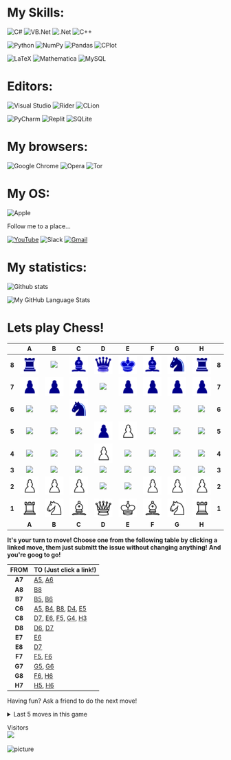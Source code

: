 # My Skills:

![C#](https://img.shields.io/badge/c%23-%23239120.svg?style=for-the-badge&logo=c-sharp&logoColor=white&color=890ab8&labelColor=purple)
![VB.Net](https://img.shields.io/badge/VISUALBASIC.NET-5C2D91?style=for-the-badge&logo=.net&logoColor=white&color=890ab8&labelColor=purple)
![.Net](https://img.shields.io/badge/.NET-5C2D91?style=for-the-badge&logo=.net&logoColor=white&color=890ab8&labelColor=purple)
![C++](https://img.shields.io/badge/c++-%2300599C.svg?style=for-the-badge&logo=c%2B%2B&logoColor=white&color=890ab8&labelColor=purple)

![Python](https://img.shields.io/badge/python-3670A0?style=for-the-badge&logo=python&logoColor=white&color=f2870d&labelColor=f55210)
![NumPy](https://img.shields.io/badge/numpy-%23013243.svg?style=for-the-badge&logo=numpy&logoColor=white&color=f2870d&labelColor=f55210)
![Pandas](https://img.shields.io/badge/pandas-%23150458.svg?style=for-the-badge&logo=pandas&logoColor=white&color=f2870d&labelColor=f55210)
![CPlot](https://img.shields.io/badge/CPlot-%233F4F75.svg?style=for-the-badge&logo=plotly&logoColor=white&color=f2870d&labelColor=f55210)

![LaTeX](https://img.shields.io/badge/latex-%23008080.svg?style=for-the-badge&logo=latex&logoColor=white&color=0ab076&labelColor=127c57)
![Mathematica](https://img.shields.io/badge/Mathematica-%23008080.svg?style=for-the-badge&logo=scipy&logoColor=white&color=0ab076&labelColor=127c57)
![MySQL](https://img.shields.io/badge/mysql-%2300f.svg?style=for-the-badge&logo=mysql&logoColor=white&color=0ab076&labelColor=127c57)

# Editors:

![Visual Studio](https://img.shields.io/badge/Visual%20Studio-5C2D91.svg?style=for-the-badge&logo=visual-studio&logoColor=white&color=890ab8&labelColor=purple)
![Rider](https://img.shields.io/badge/Rider-000000.svg?style=for-the-badge&logo=Rider&logoColor=white&color=890ab8&labelColor=purple)
![CLion](https://img.shields.io/badge/CLion-black?style=for-the-badge&logo=clion&logoColor=white&color=890ab8&labelColor=purple)

![PyCharm](https://img.shields.io/badge/pycharm-143?style=for-the-badge&logo=pycharm&logoColor=white&color=f2870d&labelColor=f55210)
![Replit](https://img.shields.io/badge/Repl.it-DD1200?style=for-the-badge&logo=Replit&logoColor=white&color=f2870d&labelColor=f55210)
![SQLite](https://img.shields.io/badge/sqlite-%2307405e.svg?style=for-the-badge&logo=sqlite&logoColor=white&color=f2870d&labelColor=f55210)

<!--
[![Generic badge]()](https://shields.io/)
[![Generic badge]()](https://shields.io/)
[![Generic badge]()](https://shields.io/)
-->
# My browsers:

![Google Chrome](https://img.shields.io/badge/Google%20Chrome-4285F4?style=for-the-badge&logo=GoogleChrome&logoColor=white&color=4577da&labelColor=2e4f90)
![Opera](https://img.shields.io/badge/Opera-FF1B2D?style=for-the-badge&logo=Opera&logoColor=white&color=4577da&labelColor=2e4f90)
![Tor](https://img.shields.io/badge/Tor-7D4698?style=for-the-badge&logo=Tor-Browser&logoColor=white&color=4577da&labelColor=2e4f90)

# My OS:

![Apple](https://img.shields.io/badge/Apple-%23000000.svg?style=for-the-badge&logo=apple&logoColor=white&color=ff8cc8&labelColor=f6398e)




Follow me to a place...

[![YouTube](https://img.shields.io/badge/YouTube-%23FF0000.svg?style=for-the-badge&logo=YouTube&logoColor=white)](https://www.youtube.com/channel/UCu-5F8ZwJ_FVeHjPpNIudxA)
![Slack](https://img.shields.io/badge/Slack-4A154B?style=for-the-badge&logo=slack&logoColor=white)
[![Gmail](https://img.shields.io/badge/Gmail-D14836?style=for-the-badge&logo=gmail&logoColor=white)](mailto:ruslango.work@gmail.com)

# My statistics:

![Github stats](https://github-readme-stats.vercel.app/api?username=RusMermaid&theme=codeSTACKr&show_icons=true&count_private=true)

![My GitHub Language Stats](https://github-readme-stats.vercel.app/api/top-langs/?username=RusMermaid&langs_count=7&count_private=true&exclude_repo=Ural_CS&theme=codeSTACKr&hide=nix,dockerfile,html,glsl,c++,gdscript,javascript,css)
<!--&include_repo=Ural_CS
-->
# Lets play Chess!
<!-- BEGIN CHESS BOARD -->
|   | A | B | C | D | E | F | G | H |   |
|---|:-:|:-:|:-:|:-:|:-:|:-:|:-:|:-:|:-:|
| **8** | <img src="img/black/rook.png" width=50px> | <img src="img/blank.png" width=50px> | <img src="img/black/bishop.png" width=50px> | <img src="img/black/queen.png" width=50px> | <img src="img/black/king.png" width=50px> | <img src="img/black/bishop.png" width=50px> | <img src="img/black/knight.png" width=50px> | <img src="img/black/rook.png" width=50px> | **8** |
| **7** | <img src="img/black/pawn.png" width=50px> | <img src="img/black/pawn.png" width=50px> | <img src="img/black/pawn.png" width=50px> | <img src="img/blank.png" width=50px> | <img src="img/black/pawn.png" width=50px> | <img src="img/black/pawn.png" width=50px> | <img src="img/black/pawn.png" width=50px> | <img src="img/black/pawn.png" width=50px> | **7** |
| **6** | <img src="img/blank.png" width=50px> | <img src="img/blank.png" width=50px> | <img src="img/black/knight.png" width=50px> | <img src="img/blank.png" width=50px> | <img src="img/blank.png" width=50px> | <img src="img/blank.png" width=50px> | <img src="img/blank.png" width=50px> | <img src="img/blank.png" width=50px> | **6** |
| **5** | <img src="img/blank.png" width=50px> | <img src="img/blank.png" width=50px> | <img src="img/blank.png" width=50px> | <img src="img/black/pawn.png" width=50px> | <img src="img/white/pawn.png" width=50px> | <img src="img/blank.png" width=50px> | <img src="img/blank.png" width=50px> | <img src="img/blank.png" width=50px> | **5** |
| **4** | <img src="img/blank.png" width=50px> | <img src="img/blank.png" width=50px> | <img src="img/blank.png" width=50px> | <img src="img/white/pawn.png" width=50px> | <img src="img/blank.png" width=50px> | <img src="img/blank.png" width=50px> | <img src="img/blank.png" width=50px> | <img src="img/blank.png" width=50px> | **4** |
| **3** | <img src="img/blank.png" width=50px> | <img src="img/blank.png" width=50px> | <img src="img/blank.png" width=50px> | <img src="img/blank.png" width=50px> | <img src="img/blank.png" width=50px> | <img src="img/blank.png" width=50px> | <img src="img/blank.png" width=50px> | <img src="img/blank.png" width=50px> | **3** |
| **2** | <img src="img/white/pawn.png" width=50px> | <img src="img/white/pawn.png" width=50px> | <img src="img/white/pawn.png" width=50px> | <img src="img/blank.png" width=50px> | <img src="img/blank.png" width=50px> | <img src="img/white/pawn.png" width=50px> | <img src="img/white/pawn.png" width=50px> | <img src="img/white/pawn.png" width=50px> | **2** |
| **1** | <img src="img/white/rook.png" width=50px> | <img src="img/white/knight.png" width=50px> | <img src="img/white/bishop.png" width=50px> | <img src="img/white/queen.png" width=50px> | <img src="img/white/king.png" width=50px> | <img src="img/white/bishop.png" width=50px> | <img src="img/white/knight.png" width=50px> | <img src="img/white/rook.png" width=50px> | **1** |
|   | **A** | **B** | **C** | **D** | **E** | **F** | **G** | **H** |   |
<!-- END CHESS BOARD -->

**It's your turn to move! Choose one from the following table by clicking a linked move, them just submitt the issue without changing anything!**
**And you're goog to go!**
<!-- BEGIN MOVES LIST -->
|  FROM  | TO (Just click a link!) |
| :----: | :---------------------- |
| **A7** | [A5](https://github.com/RusMermaid/RusMermaid/issues/new?body=Please+do+not+change+the+title.+Just+click+%22Submit+new+issue%22.+You+don%27t+need+to+do+anything+else+%3AD&title=Chess%3A+Move+A7+to+A5), [A6](https://github.com/RusMermaid/RusMermaid/issues/new?body=Please+do+not+change+the+title.+Just+click+%22Submit+new+issue%22.+You+don%27t+need+to+do+anything+else+%3AD&title=Chess%3A+Move+A7+to+A6) |
| **A8** | [B8](https://github.com/RusMermaid/RusMermaid/issues/new?body=Please+do+not+change+the+title.+Just+click+%22Submit+new+issue%22.+You+don%27t+need+to+do+anything+else+%3AD&title=Chess%3A+Move+A8+to+B8) |
| **B7** | [B5](https://github.com/RusMermaid/RusMermaid/issues/new?body=Please+do+not+change+the+title.+Just+click+%22Submit+new+issue%22.+You+don%27t+need+to+do+anything+else+%3AD&title=Chess%3A+Move+B7+to+B5), [B6](https://github.com/RusMermaid/RusMermaid/issues/new?body=Please+do+not+change+the+title.+Just+click+%22Submit+new+issue%22.+You+don%27t+need+to+do+anything+else+%3AD&title=Chess%3A+Move+B7+to+B6) |
| **C6** | [A5](https://github.com/RusMermaid/RusMermaid/issues/new?body=Please+do+not+change+the+title.+Just+click+%22Submit+new+issue%22.+You+don%27t+need+to+do+anything+else+%3AD&title=Chess%3A+Move+C6+to+A5), [B4](https://github.com/RusMermaid/RusMermaid/issues/new?body=Please+do+not+change+the+title.+Just+click+%22Submit+new+issue%22.+You+don%27t+need+to+do+anything+else+%3AD&title=Chess%3A+Move+C6+to+B4), [B8](https://github.com/RusMermaid/RusMermaid/issues/new?body=Please+do+not+change+the+title.+Just+click+%22Submit+new+issue%22.+You+don%27t+need+to+do+anything+else+%3AD&title=Chess%3A+Move+C6+to+B8), [D4](https://github.com/RusMermaid/RusMermaid/issues/new?body=Please+do+not+change+the+title.+Just+click+%22Submit+new+issue%22.+You+don%27t+need+to+do+anything+else+%3AD&title=Chess%3A+Move+C6+to+D4), [E5](https://github.com/RusMermaid/RusMermaid/issues/new?body=Please+do+not+change+the+title.+Just+click+%22Submit+new+issue%22.+You+don%27t+need+to+do+anything+else+%3AD&title=Chess%3A+Move+C6+to+E5) |
| **C8** | [D7](https://github.com/RusMermaid/RusMermaid/issues/new?body=Please+do+not+change+the+title.+Just+click+%22Submit+new+issue%22.+You+don%27t+need+to+do+anything+else+%3AD&title=Chess%3A+Move+C8+to+D7), [E6](https://github.com/RusMermaid/RusMermaid/issues/new?body=Please+do+not+change+the+title.+Just+click+%22Submit+new+issue%22.+You+don%27t+need+to+do+anything+else+%3AD&title=Chess%3A+Move+C8+to+E6), [F5](https://github.com/RusMermaid/RusMermaid/issues/new?body=Please+do+not+change+the+title.+Just+click+%22Submit+new+issue%22.+You+don%27t+need+to+do+anything+else+%3AD&title=Chess%3A+Move+C8+to+F5), [G4](https://github.com/RusMermaid/RusMermaid/issues/new?body=Please+do+not+change+the+title.+Just+click+%22Submit+new+issue%22.+You+don%27t+need+to+do+anything+else+%3AD&title=Chess%3A+Move+C8+to+G4), [H3](https://github.com/RusMermaid/RusMermaid/issues/new?body=Please+do+not+change+the+title.+Just+click+%22Submit+new+issue%22.+You+don%27t+need+to+do+anything+else+%3AD&title=Chess%3A+Move+C8+to+H3) |
| **D8** | [D6](https://github.com/RusMermaid/RusMermaid/issues/new?body=Please+do+not+change+the+title.+Just+click+%22Submit+new+issue%22.+You+don%27t+need+to+do+anything+else+%3AD&title=Chess%3A+Move+D8+to+D6), [D7](https://github.com/RusMermaid/RusMermaid/issues/new?body=Please+do+not+change+the+title.+Just+click+%22Submit+new+issue%22.+You+don%27t+need+to+do+anything+else+%3AD&title=Chess%3A+Move+D8+to+D7) |
| **E7** | [E6](https://github.com/RusMermaid/RusMermaid/issues/new?body=Please+do+not+change+the+title.+Just+click+%22Submit+new+issue%22.+You+don%27t+need+to+do+anything+else+%3AD&title=Chess%3A+Move+E7+to+E6) |
| **E8** | [D7](https://github.com/RusMermaid/RusMermaid/issues/new?body=Please+do+not+change+the+title.+Just+click+%22Submit+new+issue%22.+You+don%27t+need+to+do+anything+else+%3AD&title=Chess%3A+Move+E8+to+D7) |
| **F7** | [F5](https://github.com/RusMermaid/RusMermaid/issues/new?body=Please+do+not+change+the+title.+Just+click+%22Submit+new+issue%22.+You+don%27t+need+to+do+anything+else+%3AD&title=Chess%3A+Move+F7+to+F5), [F6](https://github.com/RusMermaid/RusMermaid/issues/new?body=Please+do+not+change+the+title.+Just+click+%22Submit+new+issue%22.+You+don%27t+need+to+do+anything+else+%3AD&title=Chess%3A+Move+F7+to+F6) |
| **G7** | [G5](https://github.com/RusMermaid/RusMermaid/issues/new?body=Please+do+not+change+the+title.+Just+click+%22Submit+new+issue%22.+You+don%27t+need+to+do+anything+else+%3AD&title=Chess%3A+Move+G7+to+G5), [G6](https://github.com/RusMermaid/RusMermaid/issues/new?body=Please+do+not+change+the+title.+Just+click+%22Submit+new+issue%22.+You+don%27t+need+to+do+anything+else+%3AD&title=Chess%3A+Move+G7+to+G6) |
| **G8** | [F6](https://github.com/RusMermaid/RusMermaid/issues/new?body=Please+do+not+change+the+title.+Just+click+%22Submit+new+issue%22.+You+don%27t+need+to+do+anything+else+%3AD&title=Chess%3A+Move+G8+to+F6), [H6](https://github.com/RusMermaid/RusMermaid/issues/new?body=Please+do+not+change+the+title.+Just+click+%22Submit+new+issue%22.+You+don%27t+need+to+do+anything+else+%3AD&title=Chess%3A+Move+G8+to+H6) |
| **H7** | [H5](https://github.com/RusMermaid/RusMermaid/issues/new?body=Please+do+not+change+the+title.+Just+click+%22Submit+new+issue%22.+You+don%27t+need+to+do+anything+else+%3AD&title=Chess%3A+Move+H7+to+H5), [H6](https://github.com/RusMermaid/RusMermaid/issues/new?body=Please+do+not+change+the+title.+Just+click+%22Submit+new+issue%22.+You+don%27t+need+to+do+anything+else+%3AD&title=Chess%3A+Move+H7+to+H6) |
<!-- END MOVES LIST -->

Having fun? Ask a friend to do the next move!



<details>
  <summary>Last 5 moves in this game</summary>
<!-- BEGIN LAST MOVES -->

| Move | Author |
| :--: | :----- |
| `E4` to `E5` | [ @RusMermaid](https://github.com/RusMermaid) |
| `D7` to `D5` | [ @Quofite](https://github.com/Quofite) |
| `E2` to `E4` | [ @RusMermaid](https://github.com/RusMermaid) |
| `B8` to `C6` | [ @Degreezee](https://github.com/Degreezee) |
| `D2` to `D4` | [ @RusMermaid](https://github.com/RusMermaid) |

<!-- END LAST MOVES -->
</details>



<p> 
  Visitors<br>
  <img src="https://profile-counter.glitch.me/RusMermaid/count.svg" />
</p>

![picture](https://raw.githubusercontent.com/saadeghi/saadeghi/master/dino.gif)
<br />
<br />
